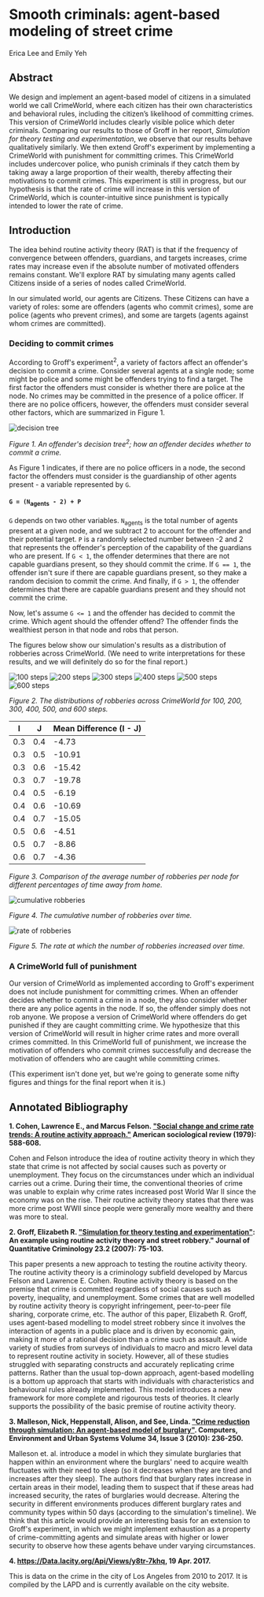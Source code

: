 # Smooth criminals: agent-based modeling of street crime

Erica Lee and Emily Yeh

## Abstract

We design and implement an agent-based model of citizens in a simulated world we call CrimeWorld, where each citizen has their own characteristics and behavioral rules, including the citizen’s likelihood of committing crimes. This version of CrimeWorld includes clearly visible police which deter criminals. Comparing our results to those of Groff in her report, *Simulation for theory testing and experimentation*, we observe that our results behave qualitatively similarly. We then extend Groff's experiment by implementing a CrimeWorld with punishment for committing crimes. This CrimeWorld includes undercover police, who punish criminals if they catch them by taking away a large proportion of their wealth, thereby affecting their motivations to commit crimes. This experiment is still in progress, but our hypothesis is that the rate of crime will increase in this version of CrimeWorld, which is counter-intuitive since punishment is typically intended to lower the rate of crime.

## Introduction

The idea behind routine activity theory (RAT) is that if the frequency of convergence between offenders, guardians, and targets increases, crime rates may increase even if the absolute number of motivated offenders remains constant. We'll explore RAT by simulating many agents called Citizens inside of a series of nodes called CrimeWorld.

In our simulated world, our agents are Citizens. These Citizens can have a variety of roles: some are offenders (agents who commit crimes), some are police (agents who prevent crimes), and some are targets (agents against whom crimes are committed).

### Deciding to commit crimes

According to Groff's experiment<sup>2</sup>, a variety of factors affect an offender's decision to commit a crime. Consider several agents at a single node; some might be police and some might be offenders trying to find a target. The first factor the offenders must consider is whether there are police at the node. No crimes may be committed in the presence of a police officer. If there are no police officers, however, the offenders must consider several other factors, which are summarized in Figure 1.

![decision tree](https://github.com/ericasaywhat/SmoothCriminals/blob/master/reports/decision_tree.png)

*Figure 1. An offender's decision tree<sup>2</sup>; how an offender decides whether to commit a crime.*

As Figure 1 indicates, if there are no police officers in a node, the second factor the offenders must consider is the guardianship of other agents present - a variable represented by `G`.

#### `G = (N`<sub>agents</sub>` - 2) + P`

`G` depends on two other variables. `N`<sub>agents</sub> is the total number of agents present at a given node, and we subtract 2 to account for the offender and their potential target. `P` is a randomly selected number between -2 and 2 that represents the offender's perception of the capability of the guardians who are present. If `G < 1`, the offender determines that there are not capable guardians present, so they should commit the crime. If `G == 1`, the offender isn't sure if there are capable guardians present, so they make a random decision to commit the crime. And finally, if `G > 1`, the offender determines that there are capable guardians present and they should not commit the crime.

Now, let's assume `G <= 1` and the offender has decided to commit the crime. Which agent should the offender offend? The offender finds the wealthiest person in that node and robs that person.

The figures below show our simulation's results as a distribution of robberies across CrimeWorld. (We need to write interpretations for these results, and we will definitely do so for the final report.)

![100 steps](https://github.com/ericasaywhat/SmoothCriminals/blob/master/reports/1000_100.png) ![200 steps](https://github.com/ericasaywhat/SmoothCriminals/blob/master/reports/1000_200.png) ![300 steps](https://github.com/ericasaywhat/SmoothCriminals/blob/master/reports/1000_300.png)
![400 steps](https://github.com/ericasaywhat/SmoothCriminals/blob/master/reports/1000_400.png) ![500 steps](https://github.com/ericasaywhat/SmoothCriminals/blob/master/reports/1000_500.png) ![600 steps](https://github.com/ericasaywhat/SmoothCriminals/blob/master/reports/1000_600.png)

*Figure 2. The distributions of robberies across CrimeWorld for 100, 200, 300, 400, 500, and 600 steps.*

| I   | J   | Mean Difference (I - J) |
| --- | --- | ---                     |
| 0.3 | 0.4 | -4.73                   |
| 0.3 | 0.5 | -10.91                  |
| 0.3 | 0.6 | -15.42                  |
| 0.3 | 0.7 | -19.78                  |
| 0.4 | 0.5 | -6.19                   |
| 0.4 | 0.6 | -10.69                  |
| 0.4 | 0.7 | -15.05                  |
| 0.5 | 0.6 | -4.51                   |
| 0.5 | 0.7 | -8.86                   |
| 0.6 | 0.7 | -4.36                   |

*Figure 3. Comparison of the average number of robberies per node for different percentages of time away from home.*

![cumulative robberies](https://github.com/ericasaywhat/SmoothCriminals/blob/master/reports/cumulative_robberies.png)

*Figure 4. The cumulative number of robberies over time.*

![rate of robberies](https://github.com/ericasaywhat/SmoothCriminals/blob/master/reports/rate.png)

*Figure 5. The rate at which the number of robberies increased over time.*

### A CrimeWorld full of punishment

Our version of CrimeWorld as implemented according to Groff's experiment does not include punishment for committing crimes. When an offender decides whether to commit a crime in a node, they also consider whether there are any police agents in the node. If so, the offender simply does not rob anyone. We propose a version of CrimeWorld where offenders do get punished if they are caught committing crime. We hypothesize that this version of CrimeWorld will result in higher crime rates and more overall crimes committed. In this CrimeWorld full of punishment, we increase the motivation of offenders who commit crimes successfully and decrease the motivation of offenders who are caught while committing crimes.

(This experiment isn't done yet, but we're going to generate some nifty figures and things for the final report when it is.)

## Annotated Bibliography

**1. Cohen, Lawrence E., and Marcus Felson. ["Social change and crime rate trends: A routine activity approach."](http://www.jstor.org/stable/2094589) American sociological review (1979): 588-608.**

Cohen and Felson introduce the idea of routine activity theory in which they state that crime is not affected by social causes such as poverty or unemployment. They focus on the circumstances under which an individual carries out a crime. During their time, the conventional theories of crime was unable to explain why crime rates increased post World War II since the economy was on the rise. Their routine activity theory states that there was more crime post WWII since people were generally more wealthy and there was more to steal.

**2. Groff, Elizabeth R. ["Simulation for theory testing and experimentation"](https://link.springer.com/article/10.1007/s10940-006-9021-z): An example using routine activity theory and street robbery." Journal of Quantitative Criminology 23.2 (2007): 75-103.**

This paper presents a new approach to testing the routine activity theory. The routine activity theory is a criminology subfield developed by Marcus Felson and Lawrence E. Cohen. Routine activity theory is based on the premise that crime is committed regardless of social causes such as poverty, inequality, and unemployment. Some crimes that are well modelled by routine activity theory is copyright infringement, peer-to-peer file sharing, corporate crime, etc. The author of this paper, Elizabeth R. Groff, uses agent-based modelling to model street robbery since it involves the interaction of agents in a public place and is driven by economic gain, making it more of a rational decision than a crime such as assault. A wide variety of studies from surveys of individuals to macro and micro level data to represent routine activity in society. However, all of these studies struggled with separating constructs and accurately replicating crime patterns. Rather than the usual top-down approach, agent-based modelling is a bottom up approach that starts with individuals with characteristics and behavioural rules already implemented. This model introduces a new framework for more complete and rigourous tests of theories. It clearly supports the possibility of the basic premise of routine activity theory.

**3. Malleson, Nick, Heppenstall, Alison, and See, Linda. ["Crime reduction through simulation: An agent-based model of burglary"](http://www.sciencedirect.com/science/article/pii/S0198971509000787). Computers, Environment and Urban Systems Volume 34, Issue 3 (2010): 236-250.**

Malleson et. al. introduce a model in which they simulate burglaries that happen within an environment where the burglars' need to acquire wealth fluctuates with their need to sleep (so it decreases when they are tired and increases after they sleep). The authors find that burglary rates increase in certain areas in their model, leading them to suspect that if these areas had increased security, the rates of burglaries would decrease. Altering the security in different environments produces different burglary rates and community types within 50 days (according to the simulation's timeline). We think that this article would provide an interesting basis for an extension to Groff's experiment, in which we might implement exhaustion as a property of crime-committing agents and simulate areas with higher or lower security to observe how these agents behave under varying circumstances.

**4. https://Data.lacity.org/Api/Views/y8tr-7khq, 19 Apr. 2017.**

This is data on the crime in the city of Los Angeles from 2010 to 2017. It is compiled by the LAPD and is currently available on the city website.



